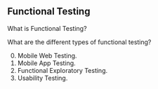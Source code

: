## Functional Testing

What is Functional Testing?

What are the different types of functional testing?

0. Mobile Web Testing.
1. Mobile App Testing.
2. Functional Exploratory Testing.
3. Usability Testing.

